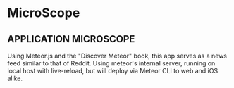 # MicroScope



## APPLICATION MICROSCOPE ##

Using Meteor.js and the "Discover Meteor" book, this app serves as a news feed similar to that of Reddit. Using meteor's internal server, running on local host with live-reload, but will deploy via Meteor CLI to web and iOS alike.
